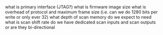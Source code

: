 what is primary interface (JTAG?)
    what is firmware image size
    what is overhead of protocol and maximum frame size (i.e. can we do 1280 bits per write or only ever 32)
what depth of scan memory do we expect to need
what is scan shift rate
do we have dedicated scan inputs and scan outputs or are they bi-directional
